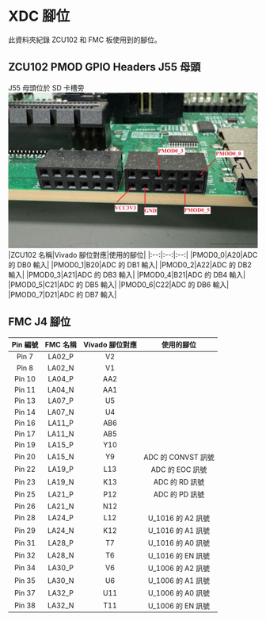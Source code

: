 # XDC 腳位  
此資料夾紀錄 ZCU102 和 FMC 板使用到的腳位。  
  
## ZCU102 PMOD GPIO Headers J55 母頭  
J55 母頭位於 SD 卡槽旁  
![PMOD.png](PMOD.png "PMOD.png")  
|ZCU102 名稱|Vivado 腳位對應|使用的腳位|
|:--:|:--:|:--:|
|PMOD0_0|A20|ADC 的 DB0 輸入|
|PMOD0_1|B20|ADC 的 DB1 輸入|
|PMOD0_2|A22|ADC 的 DB2 輸入|
|PMOD0_3|A21|ADC 的 DB3 輸入|
|PMOD0_4|B21|ADC 的 DB4 輸入|
|PMOD0_5|C21|ADC 的 DB5 輸入|
|PMOD0_6|C22|ADC 的 DB6 輸入|
|PMOD0_7|D21|ADC 的 DB7 輸入|
  
## FMC J4 腳位  
|Pin 編號|FMC 名稱|Vivado 腳位對應|使用的腳位|
|:--:|:--:|:--:|:--:|
|Pin 7|LA02_P|V2||
|Pin 8|LA02_N|V1||
|Pin 10|LA04_P|AA2||
|Pin 11|LA04_N|AA1||
|Pin 13|LA07_P|U5||
|Pin 14|LA07_N|U4||
|Pin 16|LA11_P|AB6||
|Pin 17|LA11_N|AB5||
|Pin 19|LA15_P|Y10||
|Pin 20|LA15_N|Y9|ADC 的 CONVST 訊號|
|Pin 22|LA19_P|L13|ADC 的 EOC 訊號|
|Pin 23|LA19_N|K13|ADC 的 RD 訊號|
|Pin 25|LA21_P|P12|ADC 的 PD 訊號|
|Pin 26|LA21_N|N12||
|Pin 28|LA24_P|L12|U_1016 的 A2 訊號|
|Pin 29|LA24_N|K12|U_1016 的 A1 訊號|
|Pin 31|LA28_P|T7|U_1016 的 A0 訊號|
|Pin 32|LA28_N|T6|U_1016 的 EN 訊號|
|Pin 34|LA30_P|V6|U_1006 的 A2 訊號|
|Pin 35|LA30_N|U6|U_1006 的 A1 訊號|
|Pin 37|LA32_P|U11|U_1006 的 A0 訊號|
|Pin 38|LA32_N|T11|U_1006 的 EN 訊號|
